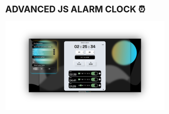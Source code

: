 # ADVANCED JS ALARM CLOCK ⏰

<img border-radius="20px" align="center" src="./assets/landing-alarm-clock1.png" alt="Texto alternativo" width="900" />
